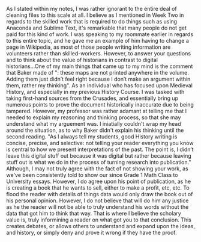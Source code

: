 As I stated within my notes, I was rather ignorant to the entire deal of cleaning files to this scale at all. I believe as I mentioned in Week Two in regards to the skilled work that is required to do things such as using Anaconda and Sublime Text, it's remarkable that many people do not get paid for this kind of work. I was speaking to my roommate earlier in regards to this entire topic, and he gave me an example of him having to change a page in Wikipedia, as most of those people writing information are volunteers rather than skilled-workers. 
However, to answer your questions and to think about the value of historians in contrast to digital historians...One of my main things that came up to my mind is the comment that Baker made of ": these maps are not printed anywhere in the volume. Adding them just didn’t feel right because I don’t make an argument within them, rather my thinking". As an individual who has focused upon Medieval History, and especially in my previous History Course. I was tasked with taking first-hand sources from the Crusades, and essentially bring up numerous points to prove the document historically inaccurate due to being tampered. However, my professor was rather adamant at telling me that I needed to explain my reasoning and thinking process, so that she may understand what my arguement was. I iniatially couldn't wrap my head around the situation, as to why Baker didn't explain his thinking until the second reading. 
"As I always tell my students, good History writing is concise, precise, and selective: not telling your reader everything you know is central to how we present interpretations of the past. The point is, I didn’t leave this digital stuff out because it was digital but rather because leaving stuff out is what we do in the process of turning research into publication." Although, I may not truly agree with the fact of not showing your work, as we've been consistently told to show our since Grade 1 Math Class to University essays. However, I do agree upon his point of publication, as he is creating a book that he wants to sell, either to make a profit, etc, etc. To flood the reader with details of things data would only draw the book out of his personal opinion. However, I do not believe that will do him any justice as he the reader will not be able to truly understand his words without the data that got him to think that way. That is where I believe the scholary value is, truly informining a reader on what got you to that conclusion. This creates debates, or allows others to understand and expand upon the ideas, and history, or simply deny and prove it wrong if they have the proof. 
